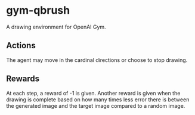 gym-qbrush
==========
A drawing environment for OpenAI Gym.

Actions
-------
The agent may move in the cardinal directions or choose to stop drawing.

Rewards
-------
At each step, a reward of -1 is given. Another reward is given when the drawing
is complete based on how many times less error there is between the generated
image and the target image compared to a random image.
